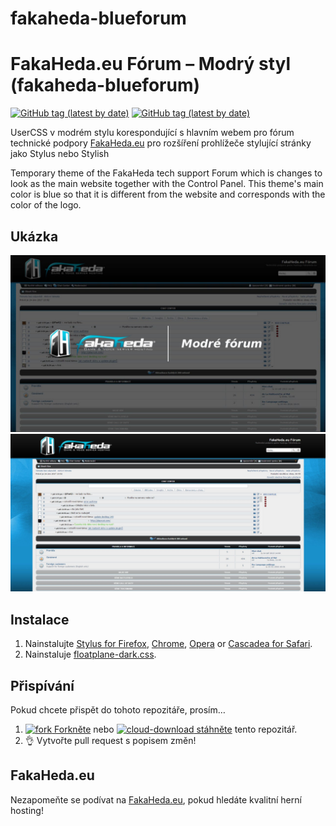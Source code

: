 # fakaheda-blueforum


# FakaHeda.eu Fórum – Modrý styl (fakaheda-blueforum)
[![GitHub tag (latest by date)](https://img.shields.io/github/v/tag/nejento/fakaheda-blueforum?label=version)](https://raw.githubusercontent.com/nejento/fakaheda-blueforum/main/fakaheda-blueforum.user.css)
[![GitHub tag (latest by date)](https://img.shields.io/badge/install-UserCSS-blueviolet)](https://raw.githubusercontent.com/nejento/fakaheda-blueforum/main/fakaheda-blueforum.user.css)

UserCSS v modrém stylu korespondující s hlavním webem pro fórum technické podpory [FakaHeda.eu](https://forum.fakaheda.eu) pro rozšíření prohlížeče stylující stránky jako Stylus nebo Stylish 

Temporary theme of the FakaHeda tech support Forum which is changes to look as the main website together with the Control Panel. This theme's main color is blue so that it is different from the website and corresponds with the color of the logo.

## Ukázka

![Preview of dark Floatplane on video view](./images/logo.jpeg)
![Preview of dark Floatplane on main view](./images/blue.jpeg)

## Instalace

1. Nainstalujte [Stylus for Firefox](https://addons.mozilla.org/en-US/firefox/addon/styl-us/), [Chrome](https://chrome.google.com/webstore/detail/stylus/clngdbkpkpeebahjckkjfobafhncgmne), [Opera](https://addons.opera.com/en-gb/extensions/details/stylus/) or [Cascadea for Safari](https://cascadea.app/).
2. Nainstaluje [floatplane-dark.css](https://raw.githubusercontent.com/nejento/fakaheda-blueforum/main/fakaheda-blueforum.user.css).

## Přispívání

Pokud chcete přispět do tohoto repozitáře, prosím…

1. [![fork](https://user-images.githubusercontent.com/136959/42383736-c4cb0db8-80fd-11e8-91ca-12bae108bccc.png) Forkněte](https://github.com/nejento/fakaheda-blueforum/main//fork) nebo [![cloud-download](https://user-images.githubusercontent.com/136959/42401932-9ee9cae0-813d-11e8-8691-16e29a85d3b9.png) stáhněte](https://github.com/nejento/fakaheda-blueforum/main/archive/master.zip) tento repozitář.
1. 👌 Vytvořte pull request s popisem změn!

## FakaHeda.eu
Nezapomeňte se podívat na [FakaHeda.eu](https://forum.fakaheda.eu), pokud hledáte kvalitní herní hosting! 
